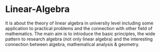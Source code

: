 # Linear-Algebra
It is about the theory of linear algebra in university level including some application to practical problems and the connection with other field of mathematics.
The main aim is to introduce the basic principles, the wide pattern to research algebra (not only linear algebra) and the interesting connection between algebra, mathematical analysis & geometry.
 
